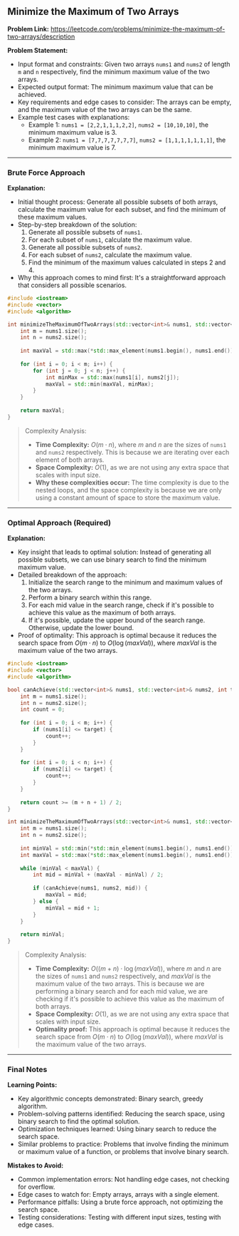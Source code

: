 ## Minimize the Maximum of Two Arrays

**Problem Link:** https://leetcode.com/problems/minimize-the-maximum-of-two-arrays/description

**Problem Statement:**
- Input format and constraints: Given two arrays `nums1` and `nums2` of length `m` and `n` respectively, find the minimum maximum value of the two arrays.
- Expected output format: The minimum maximum value that can be achieved.
- Key requirements and edge cases to consider: The arrays can be empty, and the maximum value of the two arrays can be the same.
- Example test cases with explanations:
  - Example 1: `nums1 = [2,2,1,1,1,2,2]`, `nums2 = [10,10,10]`, the minimum maximum value is 3.
  - Example 2: `nums1 = [7,7,7,7,7,7,7]`, `nums2 = [1,1,1,1,1,1,1]`, the minimum maximum value is 7.

---

### Brute Force Approach

**Explanation:**
- Initial thought process: Generate all possible subsets of both arrays, calculate the maximum value for each subset, and find the minimum of these maximum values.
- Step-by-step breakdown of the solution:
  1. Generate all possible subsets of `nums1`.
  2. For each subset of `nums1`, calculate the maximum value.
  3. Generate all possible subsets of `nums2`.
  4. For each subset of `nums2`, calculate the maximum value.
  5. Find the minimum of the maximum values calculated in steps 2 and 4.
- Why this approach comes to mind first: It's a straightforward approach that considers all possible scenarios.

```cpp
#include <iostream>
#include <vector>
#include <algorithm>

int minimizeTheMaximumOfTwoArrays(std::vector<int>& nums1, std::vector<int>& nums2) {
    int m = nums1.size();
    int n = nums2.size();
    
    int maxVal = std::max(*std::max_element(nums1.begin(), nums1.end()), *std::max_element(nums2.begin(), nums2.end()));
    
    for (int i = 0; i < m; i++) {
        for (int j = 0; j < n; j++) {
            int minMax = std::max(nums1[i], nums2[j]);
            maxVal = std::min(maxVal, minMax);
        }
    }
    
    return maxVal;
}
```

> Complexity Analysis:
> - **Time Complexity:** $O(m \cdot n)$, where $m$ and $n$ are the sizes of `nums1` and `nums2` respectively. This is because we are iterating over each element of both arrays.
> - **Space Complexity:** $O(1)$, as we are not using any extra space that scales with input size.
> - **Why these complexities occur:** The time complexity is due to the nested loops, and the space complexity is because we are only using a constant amount of space to store the maximum value.

---

### Optimal Approach (Required)

**Explanation:**
- Key insight that leads to optimal solution: Instead of generating all possible subsets, we can use binary search to find the minimum maximum value.
- Detailed breakdown of the approach:
  1. Initialize the search range to the minimum and maximum values of the two arrays.
  2. Perform a binary search within this range.
  3. For each mid value in the search range, check if it's possible to achieve this value as the maximum of both arrays.
  4. If it's possible, update the upper bound of the search range. Otherwise, update the lower bound.
- Proof of optimality: This approach is optimal because it reduces the search space from $O(m \cdot n)$ to $O(\log(maxVal))$, where $maxVal$ is the maximum value of the two arrays.

```cpp
#include <iostream>
#include <vector>
#include <algorithm>

bool canAchieve(std::vector<int>& nums1, std::vector<int>& nums2, int target) {
    int m = nums1.size();
    int n = nums2.size();
    int count = 0;
    
    for (int i = 0; i < m; i++) {
        if (nums1[i] <= target) {
            count++;
        }
    }
    
    for (int i = 0; i < n; i++) {
        if (nums2[i] <= target) {
            count++;
        }
    }
    
    return count >= (m + n + 1) / 2;
}

int minimizeTheMaximumOfTwoArrays(std::vector<int>& nums1, std::vector<int>& nums2) {
    int m = nums1.size();
    int n = nums2.size();
    
    int minVal = std::min(*std::min_element(nums1.begin(), nums1.end()), *std::min_element(nums2.begin(), nums2.end()));
    int maxVal = std::max(*std::max_element(nums1.begin(), nums1.end()), *std::max_element(nums2.begin(), nums2.end()));
    
    while (minVal < maxVal) {
        int mid = minVal + (maxVal - minVal) / 2;
        
        if (canAchieve(nums1, nums2, mid)) {
            maxVal = mid;
        } else {
            minVal = mid + 1;
        }
    }
    
    return minVal;
}
```

> Complexity Analysis:
> - **Time Complexity:** $O((m + n) \cdot \log(maxVal))$, where $m$ and $n$ are the sizes of `nums1` and `nums2` respectively, and $maxVal$ is the maximum value of the two arrays. This is because we are performing a binary search and for each mid value, we are checking if it's possible to achieve this value as the maximum of both arrays.
> - **Space Complexity:** $O(1)$, as we are not using any extra space that scales with input size.
> - **Optimality proof:** This approach is optimal because it reduces the search space from $O(m \cdot n)$ to $O(\log(maxVal))$, where $maxVal$ is the maximum value of the two arrays.

---

### Final Notes

**Learning Points:**
- Key algorithmic concepts demonstrated: Binary search, greedy algorithm.
- Problem-solving patterns identified: Reducing the search space, using binary search to find the optimal solution.
- Optimization techniques learned: Using binary search to reduce the search space.
- Similar problems to practice: Problems that involve finding the minimum or maximum value of a function, or problems that involve binary search.

**Mistakes to Avoid:**
- Common implementation errors: Not handling edge cases, not checking for overflow.
- Edge cases to watch for: Empty arrays, arrays with a single element.
- Performance pitfalls: Using a brute force approach, not optimizing the search space.
- Testing considerations: Testing with different input sizes, testing with edge cases.